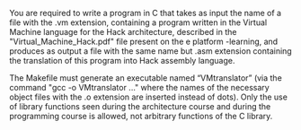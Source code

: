 You are required to write a program in C that takes as input the name of a file with the .vm extension, containing a program written in the Virtual Machine language for the Hack architecture, described in the "Virtual_Machine_Hack.pdf" file present on the e platform -learning, and produces as output a file with the same name but .asm extension containing the translation of this program into Hack assembly language.

The Makefile must generate an executable named “VMtranslator” (via the command "gcc -o VMtranslator ..." where the names of the necessary object files with the .o extension are inserted instead of dots). Only the use of library functions seen during the architecture course and during the programming course is allowed, not arbitrary functions of the C library.
